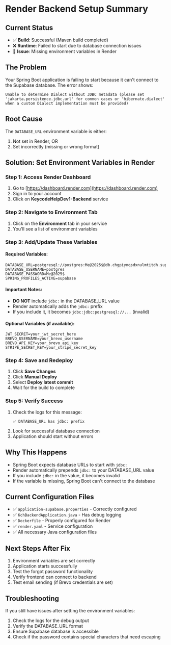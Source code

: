 # Render Backend Setup Summary

## Current Status

- ✅ **Build**: Successful (Maven build completed)
- ❌ **Runtime**: Failed to start due to database connection issues
- 🔧 **Issue**: Missing environment variables in Render

## The Problem

Your Spring Boot application is failing to start because it can't connect to the Supabase database. The error shows:

```
Unable to determine Dialect without JDBC metadata (please set 'jakarta.persistence.jdbc.url' for common cases or 'hibernate.dialect' when a custom Dialect implementation must be provided)
```

## Root Cause

The `DATABASE_URL` environment variable is either:

1. Not set in Render, OR
2. Set incorrectly (missing or wrong format)

## Solution: Set Environment Variables in Render

### Step 1: Access Render Dashboard

1. Go to [https://dashboard.render.com](https://dashboard.render.com)
2. Sign in to your account
3. Click on **KeycodeHelpDev1-Backend** service

### Step 2: Navigate to Environment Tab

1. Click on the **Environment** tab in your service
2. You'll see a list of environment variables

### Step 3: Add/Update These Variables

#### Required Variables:

```
DATABASE_URL=postgresql://postgres:Me@2025$@db.chgpiymqsdxnulmtitdh.supabase.co:5432/postgres
DATABASE_USERNAME=postgres
DATABASE_PASSWORD=Me@2025$
SPRING_PROFILES_ACTIVE=supabase
```

#### Important Notes:

- **DO NOT** include `jdbc:` in the DATABASE_URL value
- Render automatically adds the `jdbc:` prefix
- If you include it, it becomes `jdbc:jdbc:postgresql://...` (invalid)

#### Optional Variables (if available):

```
JWT_SECRET=your_jwt_secret_here
BREVO_USERNAME=your_brevo_username
BREVO_API_KEY=your_brevo_api_key
STRIPE_SECRET_KEY=your_stripe_secret_key
```

### Step 4: Save and Redeploy

1. Click **Save Changes**
2. Click **Manual Deploy**
3. Select **Deploy latest commit**
4. Wait for the build to complete

### Step 5: Verify Success

1. Check the logs for this message:
   ```
   ✅ DATABASE_URL has jdbc: prefix
   ```
2. Look for successful database connection
3. Application should start without errors

## Why This Happens

- Spring Boot expects database URLs to start with `jdbc:`
- Render automatically prepends `jdbc:` to your DATABASE_URL value
- If you include `jdbc:` in the value, it becomes invalid
- If the variable is missing, Spring Boot can't connect to the database

## Current Configuration Files

- ✅ `application-supabase.properties` - Correctly configured
- ✅ `KchBackendApplication.java` - Has debug logging
- ✅ `Dockerfile` - Properly configured for Render
- ✅ `render.yaml` - Service configuration
- ✅ All necessary Java configuration files

## Next Steps After Fix

1. Environment variables are set correctly
2. Application starts successfully
3. Test the forgot password functionality
4. Verify frontend can connect to backend
5. Test email sending (if Brevo credentials are set)

## Troubleshooting

If you still have issues after setting the environment variables:

1. Check the logs for the debug output
2. Verify the DATABASE_URL format
3. Ensure Supabase database is accessible
4. Check if the password contains special characters that need escaping
